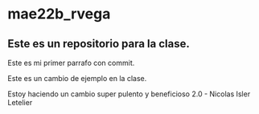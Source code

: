 # mae22b_rvega
## Este es un repositorio para la clase.

Este es mi primer parrafo con commit.

Este es un cambio de ejemplo en la clase.

Estoy haciendo un cambio super pulento y beneficioso 2.0 - Nicolas Isler Letelier
